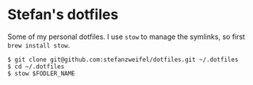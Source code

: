 # Stefan's dotfiles

Some of my personal dotfiles. I use `stow` to manage the symlinks, so first `brew install stow`.

```
$ git clone git@github.com:stefanzweifel/dotfiles.git ~/.dotfiles
$ cd ~/.dotfiles
$ stow $FODLER_NAME
```